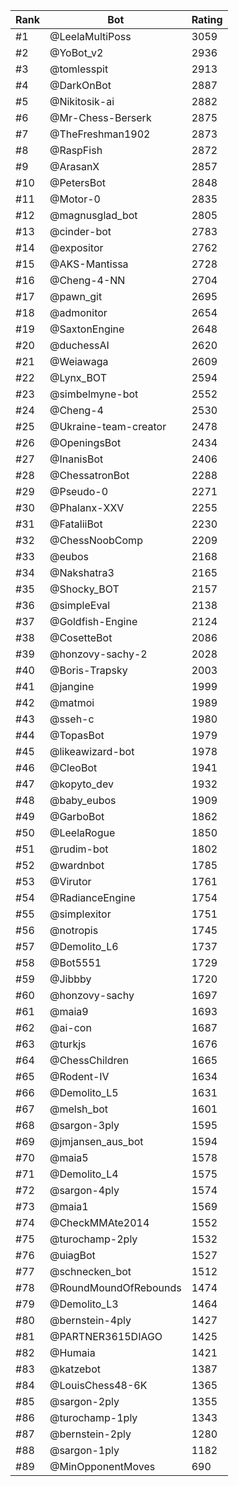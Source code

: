 Rank|Bot|Rating
---|---|---
#1|@LeelaMultiPoss|3059
#2|@YoBot_v2|2936
#3|@tomlesspit|2913
#4|@DarkOnBot|2887
#5|@Nikitosik-ai|2882
#6|@Mr-Chess-Berserk|2875
#7|@TheFreshman1902|2873
#8|@RaspFish|2872
#9|@ArasanX|2857
#10|@PetersBot|2848
#11|@Motor-0|2835
#12|@magnusglad_bot|2805
#13|@cinder-bot|2783
#14|@expositor|2762
#15|@AKS-Mantissa|2728
#16|@Cheng-4-NN|2704
#17|@pawn_git|2695
#18|@admonitor|2654
#19|@SaxtonEngine|2648
#20|@duchessAI|2620
#21|@Weiawaga|2609
#22|@Lynx_BOT|2594
#23|@simbelmyne-bot|2552
#24|@Cheng-4|2530
#25|@Ukraine-team-creator|2478
#26|@OpeningsBot|2434
#27|@InanisBot|2406
#28|@ChessatronBot|2288
#29|@Pseudo-0|2271
#30|@Phalanx-XXV|2255
#31|@FataliiBot|2230
#32|@ChessNoobComp|2209
#33|@eubos|2168
#34|@Nakshatra3|2165
#35|@Shocky_BOT|2157
#36|@simpleEval|2138
#37|@Goldfish-Engine|2124
#38|@CosetteBot|2086
#39|@honzovy-sachy-2|2028
#40|@Boris-Trapsky|2003
#41|@jangine|1999
#42|@matmoi|1989
#43|@sseh-c|1980
#44|@TopasBot|1979
#45|@likeawizard-bot|1978
#46|@CleoBot|1941
#47|@kopyto_dev|1932
#48|@baby_eubos|1909
#49|@GarboBot|1862
#50|@LeelaRogue|1850
#51|@rudim-bot|1802
#52|@wardnbot|1785
#53|@Virutor|1761
#54|@RadianceEngine|1754
#55|@simplexitor|1751
#56|@notropis|1745
#57|@Demolito_L6|1737
#58|@Bot5551|1729
#59|@Jibbby|1720
#60|@honzovy-sachy|1697
#61|@maia9|1693
#62|@ai-con|1687
#63|@turkjs|1676
#64|@ChessChildren|1665
#65|@Rodent-IV|1634
#66|@Demolito_L5|1631
#67|@melsh_bot|1601
#68|@sargon-3ply|1595
#69|@jmjansen_aus_bot|1594
#70|@maia5|1578
#71|@Demolito_L4|1575
#72|@sargon-4ply|1574
#73|@maia1|1569
#74|@CheckMMAte2014|1552
#75|@turochamp-2ply|1532
#76|@uiagBot|1527
#77|@schnecken_bot|1512
#78|@RoundMoundOfRebounds|1474
#79|@Demolito_L3|1464
#80|@bernstein-4ply|1427
#81|@PARTNER3615DIAGO|1425
#82|@Humaia|1421
#83|@katzebot|1387
#84|@LouisChess48-6K|1365
#85|@sargon-2ply|1355
#86|@turochamp-1ply|1343
#87|@bernstein-2ply|1280
#88|@sargon-1ply|1182
#89|@MinOpponentMoves|690
